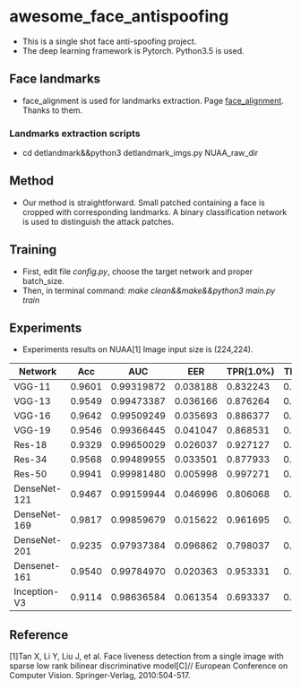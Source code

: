 # awesome_face_antispoofing
- This is a single shot face anti-spoofing project.
- The deep learning framework is Pytorch. Python3.5 is used.
## Face landmarks
- face_alignment is used for landmarks extraction. Page [face_alignment](https://github.com/1adrianb/face-alignment). Thanks to them.
### Landmarks extraction scripts
- cd detlandmark&&python3 detlandmark_imgs.py NUAA_raw_dir
## Method
- Our method is straightforward. Small patched containing a face is cropped with corresponding landmarks. A binary classification network is used to distinguish the attack patches.  
## Training
- First, edit file *config.py*, choose the target network and proper batch_size.
- Then, in terminal command: *make clean&&make&&python3 main.py train*
## Experiments
-  Experiments results on NUAA[1] Image input size is (224,224).

|    Network    | Acc  | AUC  | EER  | TPR(1.0%) | TPR(.5%)| 
|---------------|---|---|---|---|---|
| VGG-11        |  0.9601 | 0.99319872  | 0.038188  | 0.832243  | 0.778703  |
| VGG-13        |  0.9549 | 0.99473387  | 0.036166  | 0.876264  | 0.824372  |
| VGG-16        |  0.9642 | 0.99509249  | 0.035693  | 0.886377  | 0.805989  |
| VGG-19        |  0.9546 | 0.99366445  | 0.041047  | 0.868531  | 0.829566  |
| Res-18        |  0.9329 | 0.99650029  | 0.026037  | 0.927127  | 0.857467  |
| Res-34        |  0.9568 | 0.99489955  | 0.033501  | 0.877933  | 0.791791  |
| Res-50        |  0.9941 | 0.99981480  | 0.005998  | 0.997271  | 0.992861  |
| DenseNet-121  |  0.9467 | 0.99159944  | 0.046996  | 0.806068  | 0.709994  |
| DenseNet-169  |  0.9817 | 0.99859679  | 0.015622  | 0.961695  | 0.919752  |
| DenseNet-201  |  0.9235 | 0.97937384  | 0.096862  | 0.798037  | 0.713266  |
| Densenet-161  |  0.9540 | 0.99784970  | 0.020363  | 0.953331  | 0.894706  |
| Inception-V3  |  0.9114 | 0.98636584  | 0.061354  | 0.693337  | 0.583299  |


## Reference
[1]Tan X, Li Y, Liu J, et al. Face liveness detection from a single image with sparse low rank bilinear discriminative model[C]// European Conference on Computer Vision. Springer-Verlag, 2010:504-517.
